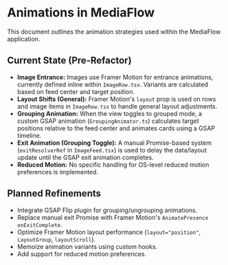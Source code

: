 # Animations in MediaFlow

This document outlines the animation strategies used within the MediaFlow application.

## Current State (Pre-Refactor)

- **Image Entrance:** Images use Framer Motion for entrance animations, currently defined inline within `ImageRow.tsx`. Variants are calculated based on feed center and target position.
- **Layout Shifts (General):** Framer Motion's `layout` prop is used on rows and image items in `ImageRow.tsx` to handle general layout adjustments.
- **Grouping Animation:** When the view toggles to grouped mode, a custom GSAP animation (`GroupingAnimator.ts`) calculates target positions relative to the feed center and animates cards using a GSAP timeline.
- **Exit Animation (Grouping Toggle):** A manual Promise-based system (`exitResolverRef` in `ImageFeed.tsx`) is used to delay the data/layout update until the GSAP exit animation completes.
- **Reduced Motion:** No specific handling for OS-level reduced motion preferences is implemented.

## Planned Refinements

- Integrate GSAP Flip plugin for grouping/ungrouping animations.
- Replace manual exit Promise with Framer Motion's `AnimatePresence onExitComplete`.
- Optimize Framer Motion layout performance (`layout="position"`, `LayoutGroup`, `layoutScroll`).
- Memoize animation variants using custom hooks.
- Add support for reduced motion preferences.
